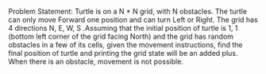 Problem Statement:
  Turtle is on a N * N grid, with N obstacles. The turtle can only move Forward one position and can turn Left or Right. The grid has 4 directions N, E, W, S .Assuming that the initial position of turtle is 1, 1 (bottom left corner of the grid facing North) and the grid has random obstacles in a few of its cells, given the movement instructions, find the final position of turtle and printing the grid state will be an added plus. When there is an obstacle, movement is not possible. 
